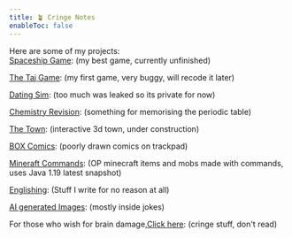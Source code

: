 ```yaml
---
title: 🪴 Cringe Notes
enableToc: false
---
```


Here are some of my projects: <br>
<a href="https://github.com/GrimReaper2654/Spaceship-Game">Spaceship Game</a>: (my best game, currently unfinished) <br>

<a href="https://github.com/GrimReaper2654/Taj-Game">The Taj Game</a>: (my first game, very buggy, will recode it later) <br>

<a href="https://github.com/GrimReaper2654/Huynh-Dating-Simulator-EXTREME">Dating Sim</a>: (too much was leaked so its private for now)<br>

<a href="https://github.com/GrimReaper2654/Chemistry-Revision">Chemistry Revision</a>: (something for memorising the periodic table)<br>

<a href="https://github.com/the-oom-town/town-interactive">The Town</a>: (interactive 3d town, under construction)<br>

<a href="https://cringe.toomwn.xyz/notes/BOXcomics/">BOX Comics</a>: (poorly drawn comics on trackpad)<br>

<a href="https://cringe.toomwn.xyz/notes/MCPvP/">Mineraft Commands</a>: (OP minecraft items and mobs made with commands, uses Java 1.19 latest snapshot)<br>

<a href="https://cringe.toomwn.xyz/notes/Englishing">Englishing</a>: (Stuff I write for no reason at all)<br>

<a href="https://cringe.toomwn.xyz/notes/AI/">AI generated Images</a>: (mostly inside jokes)<br>

For those who wish for brain damage,<a href="https://cringe.toomwn.xyz/notes/Cringe/">Click here</a>: (cringe stuff, don't read)<br>
